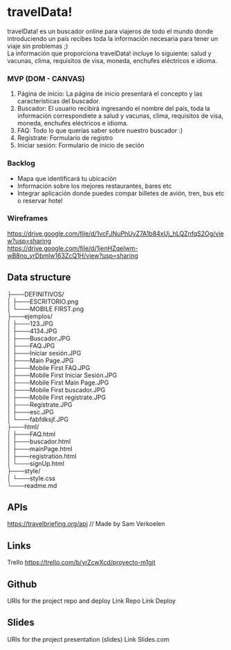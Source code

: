 # travelData!

travelData! es un buscador online para viajeros de todo el mundo donde introduciendo un país recibes toda la información necesaria para tener un viaje sin problemas ;) <br>
La información que proporciona travelData! incluye lo siguiente: salud y vacunas, clima, requisitos de visa, moneda, enchufes eléctricos e idioma.


### MVP (DOM - CANVAS)
<ol>

<li>Página de inicio: La página de inicio presentará el concepto y las características del buscador. </li>
<li>Buscador: El usuario recibirá ingresando el nombre del país, toda la información correspondiete a salud y vacunas, clima, requisitos de visa, moneda, enchufes eléctricos e idioma.
<li>FAQ: Todo lo que querías saber sobre nuestro buscador :) </li>
<li>Regístrate: Formulario de registro </li>
<li>Iniciar sesión: Formulario de inicio de seción </li>

</ol>	


### Backlog

<ul>
<li>Mapa que identificará tu ubicación  </li>
<li>Información sobre los mejores restaurantes, bares etc </li>
<li>Integrar aplicación donde puedes compar billetes de avión, tren, bus etc o reservar hotel</li>
</ul>

### Wireframes
https://drive.google.com/file/d/1vcFJNuPhUyZ7A1b84xUj_hLQZnfqS2Og/view?usp=sharing <br>
https://drive.google.com/file/d/1jenHZqeIwm-wB8no_yrDbmlw163ZcQ1H/view?usp=sharing

## Data structure
├───DEFINITIVOS/  <br/>
│   ├───ESCRITORIO.png  <br/>
│   └───MOBILE FIRST.png  <br/>
├───ejemplos/ <br/>
│   ├───123.JPG <br/>
│   ├───4134.JPG <br/>
│   ├───Buscador.JPG <br/>
│   ├───FAQ.JPG <br/>
│   ├───Iniciar sesión.JPG <br/>
│   ├───Main Page.JPG <br/>
│   ├───Mobile First FAQ.JPG <br/>
│   ├───Mobile First Iniciar Sesión.JPG <br/>
│   ├───Mobile First Main Page.JPG <br/>
│   ├───Mobile First buscador.JPG <br/>
│   ├───Mobile First registrate.JPG <br/>
│   ├───Regístrate.JPG <br/>
│   ├───esc.JPG <br/>
│   └───fabfdksjf.JPG <br/>
├───html/ <br/>
│   ├───FAQ.html <br/>
│   ├───buscador.html <br/>
│   ├───mainPage.html <br/>
│   ├───registration.html <br/>
│   └───signUp.html <br/>
├───style/ <br/>
│   └───style.css <br/>
└───readme.md <br/>


## APIs
https://travelbriefing.org/api // Made by Sam Verkoelen

## Links
Trello 
https://trello.com/b/yrZcwXcd/proyecto-m1git 

## Github
URls for the project repo and deploy Link Repo Link Deploy

## Slides
URls for the project presentation (slides) Link Slides.com
